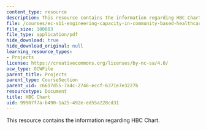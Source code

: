 ```yaml
---
content_type: resource
description: This resource contains the information regarding HBC Chart.
file: /courses/ec-s11-engineering-capacity-in-community-based-healthcare-fall-2005/99907f7ab4901a25492eed55a228cd31_MITEC_S11F05_hbc_chart.pdf
file_size: 100883
file_type: application/pdf
hide_download: true
hide_download_original: null
learning_resource_types:
- Projects
license: https://creativecommons.org/licenses/by-nc-sa/4.0/
ocw_type: OCWFile
parent_title: Projects
parent_type: CourseSection
parent_uid: c6617d55-7a4c-2746-eccf-6371e7e3227b
resourcetype: Document
title: HBC Chart
uid: 99907f7a-b490-1a25-492e-ed55a228cd31
---
```

This resource contains the information regarding HBC Chart.